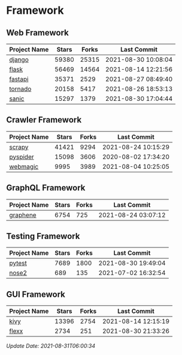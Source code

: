 # Framework

## Web Framework
| Project Name | Stars | Forks | Last Commit |
| ------------ | ----- | ----- | ----------- |
| [django](https://github.com/django/django) | 59380 | 25315 | 2021-08-30 10:08:04 |
| [flask](https://github.com/pallets/flask) | 56469 | 14564 | 2021-08-14 12:21:56 |
| [fastapi](https://github.com/tiangolo/fastapi) | 35371 | 2529 | 2021-08-27 08:49:40 |
| [tornado](https://github.com/tornadoweb/tornado) | 20158 | 5417 | 2021-08-26 18:53:13 |
| [sanic](https://github.com/sanic-org/sanic) | 15297 | 1379 | 2021-08-30 17:04:44 |

## Crawler Framework
| Project Name | Stars | Forks | Last Commit |
| ------------ | ----- | ----- | ----------- |
| [scrapy](https://github.com/scrapy/scrapy) | 41421 | 9294 | 2021-08-24 10:15:29 |
| [pyspider](https://github.com/binux/pyspider) | 15098 | 3606 | 2020-08-02 17:34:20 |
| [webmagic](https://github.com/code4craft/webmagic) | 9995 | 3989 | 2021-08-04 10:25:05 |

## GraphQL Framework
| Project Name | Stars | Forks | Last Commit |
| ------------ | ----- | ----- | ----------- |
| [graphene](https://github.com/graphql-python/graphene) | 6754 | 725 | 2021-08-24 03:07:12 |

## Testing Framework
| Project Name | Stars | Forks | Last Commit |
| ------------ | ----- | ----- | ----------- |
| [pytest](https://github.com/pytest-dev/pytest) | 7689 | 1800 | 2021-08-30 19:49:04 |
| [nose2](https://github.com/nose-devs/nose2) | 689 | 135 | 2021-07-02 16:32:54 |

## GUI Framework
| Project Name | Stars | Forks | Last Commit |
| ------------ | ----- | ----- | ----------- |
| [kivy](https://github.com/kivy/kivy) | 13396 | 2754 | 2021-08-14 12:15:19 |
| [flexx](https://github.com/flexxui/flexx) | 2734 | 251 | 2021-08-30 21:33:26 |

*Update Date: 2021-08-31T06:00:34*